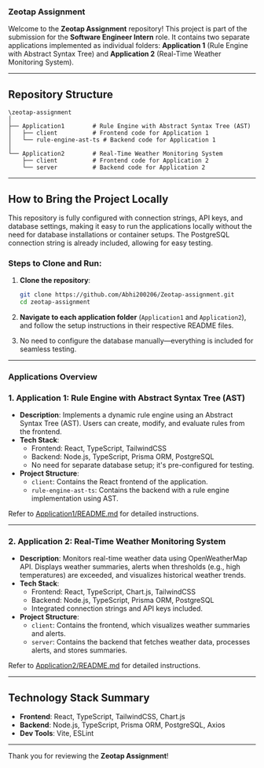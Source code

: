 ### Zeotap Assignment

Welcome to the **Zeotap Assignment** repository! This project is part of the submission for the **Software Engineer Intern** role. It contains two separate applications implemented as individual folders: **Application 1** (Rule Engine with Abstract Syntax Tree) and **Application 2** (Real-Time Weather Monitoring System).

---

## Repository Structure

```
\zeotap-assignment
│
├── Application1        # Rule Engine with Abstract Syntax Tree (AST)
│   ├── client          # Frontend code for Application 1
│   └── rule-engine-ast-ts # Backend code for Application 1
│
└── Application2        # Real-Time Weather Monitoring System
    ├── client          # Frontend code for Application 2
    └── server          # Backend code for Application 2
```

---

## How to Bring the Project Locally

This repository is fully configured with connection strings, API keys, and database settings, making it easy to run the applications locally without the need for database installations or container setups. The PostgreSQL connection string is already included, allowing for easy testing.

### Steps to Clone and Run:

1. **Clone the repository**:
    ```bash
    git clone https://github.com/Abhi200206/Zeotap-assignment.git
    cd zeotap-assignment
    ```

2. **Navigate to each application folder** (`Application1` and `Application2`), and follow the setup instructions in their respective README files.

3. No need to configure the database manually—everything is included for seamless testing.

---

### Applications Overview

### 1. **Application 1: Rule Engine with Abstract Syntax Tree (AST)**

- **Description**: Implements a dynamic rule engine using an Abstract Syntax Tree (AST). Users can create, modify, and evaluate rules from the frontend.
- **Tech Stack**:
  - Frontend: React, TypeScript, TailwindCSS
  - Backend: Node.js, TypeScript, Prisma ORM, PostgreSQL
  - No need for separate database setup; it's pre-configured for testing.
- **Project Structure**:
  - `client`: Contains the React frontend of the application.
  - `rule-engine-ast-ts`: Contains the backend with a rule engine implementation using AST.

Refer to [Application1/README.md](./Application1/README.md) for detailed instructions.

---

### 2. **Application 2: Real-Time Weather Monitoring System**

- **Description**: Monitors real-time weather data using OpenWeatherMap API. Displays weather summaries, alerts when thresholds (e.g., high temperatures) are exceeded, and visualizes historical weather trends.
- **Tech Stack**:
  - Frontend: React, TypeScript, Chart.js, TailwindCSS
  - Backend: Node.js, TypeScript, Prisma ORM, PostgreSQL
  - Integrated connection strings and API keys included.
- **Project Structure**:
  - `client`: Contains the frontend, which visualizes weather summaries and alerts.
  - `server`: Contains the backend that fetches weather data, processes alerts, and stores summaries.

Refer to [Application2/README.md](./Application2/README.md) for detailed instructions.

---

## Technology Stack Summary

- **Frontend**: React, TypeScript, TailwindCSS, Chart.js
- **Backend**: Node.js, TypeScript, Prisma ORM, PostgreSQL, Axios
- **Dev Tools**: Vite, ESLint

---

Thank you for reviewing the **Zeotap Assignment**!
